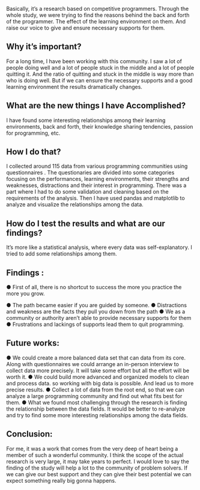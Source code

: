 Basically, it’s a research based on competitive programmers. Through the whole study, we were
trying to find the reasons behind the back and forth of the programmer. The effect of the learning
environment on them. And raise our voice to give and ensure necessary supports for them.

## Why it’s important?
For a long time, I have been working with this community. I saw a lot of people doing well and a
lot of people stuck in the middle and a lot of people quitting it. And the ratio of quitting and
stuck in the middle is way more than who is doing well. But if we can ensure the necessary
supports and a good learning environment the results dramatically changes.

## What are the new things I have Accomplished?
I have found some interesting relationships among their learning environments, back and forth,
their knowledge sharing tendencies, passion for programming, etc.

## How I do that?
I collected around 115 data from various programming communities using questionnaires . The
questionaries are divided into some categories focusing on the performances, learning
environments, their strengths and weaknesses, distractions and their interest in programming.
There was a part where I had to do some validation and cleaning based on the requirements of
the analysis. Then I have used pandas and matplotlib to analyze and visualize the relationships
among the data.

## How do I test the results and what are our findings?
It’s more like a statistical analysis, where every data was self-explanatory. I tried to add some
relationships among them.

## Findings :

  ● First of all, there is no shortcut to success the more you practice the more you grow.

  ● The path became easier if you are guided by someone.
  ● Distractions and weakness are the facts they pull you down from the path
  ● We as a community or authority aren’t able to provide necessary supports for them
  ● Frustrations and lackings of supports lead them to quit programming.

## Future works:

  ● We could create a more balanced data set that can data from its core. Along with
  questionnaires we could arrange an in-person interview to collect data more precisely. It
  will take some effort but all the effort will be worth it.
  ● We could build more advanced and organized models to clean and process data. so
  working with big data is possible. And lead us to more precise results.
  ● Collect a lot of data from the root end, so that we can analyze a large programming
  community and find out what fits best for them.
  ● What we found most challenging through the research is finding the relationship between
  the data fields. It would be better to re-analyze and try to find some more interesting
  relationships among the data fields.

## Conclusion:
For me, it was a work that comes from the very deep of heart being a member of such a
wonderful community. I think the scope of the actual research is very large, it may take years to
perfect. I would love to say the finding of the study will help a lot to the community of problem
solvers. If we can give our best support and they can give their best potential we can expect
something really big gonna happens.
